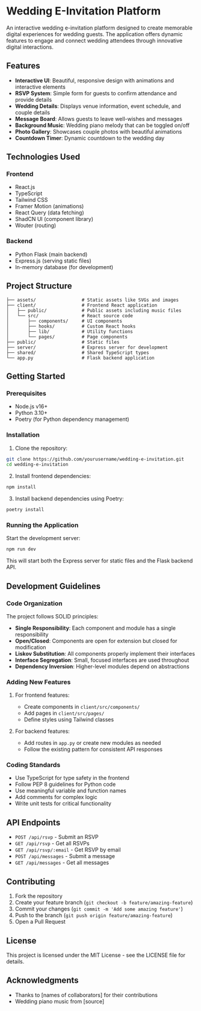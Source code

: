 # Wedding E-Invitation Platform

An interactive wedding e-invitation platform designed to create memorable digital experiences for wedding guests. The application offers dynamic features to engage and connect wedding attendees through innovative digital interactions.

## Features

- **Interactive UI**: Beautiful, responsive design with animations and interactive elements
- **RSVP System**: Simple form for guests to confirm attendance and provide details
- **Wedding Details**: Displays venue information, event schedule, and couple details
- **Message Board**: Allows guests to leave well-wishes and messages
- **Background Music**: Wedding piano melody that can be toggled on/off
- **Photo Gallery**: Showcases couple photos with beautiful animations
- **Countdown Timer**: Dynamic countdown to the wedding day

## Technologies Used

### Frontend
- React.js
- TypeScript
- Tailwind CSS
- Framer Motion (animations)
- React Query (data fetching)
- ShadCN UI (component library)
- Wouter (routing)

### Backend
- Python Flask (main backend)
- Express.js (serving static files)
- In-memory database (for development)

## Project Structure

```
├── assets/                 # Static assets like SVGs and images
├── client/                 # Frontend React application
│   ├── public/             # Public assets including music files
│   └── src/                # React source code
│       ├── components/     # UI components
│       ├── hooks/          # Custom React hooks
│       ├── lib/            # Utility functions
│       └── pages/          # Page components
├── public/                 # Static files
├── server/                 # Express server for development
├── shared/                 # Shared TypeScript types
└── app.py                  # Flask backend application
```

## Getting Started

### Prerequisites

- Node.js v16+
- Python 3.10+
- Poetry (for Python dependency management)

### Installation

1. Clone the repository:

```bash
git clone https://github.com/yourusername/wedding-e-invitation.git
cd wedding-e-invitation
```

2. Install frontend dependencies:

```bash
npm install
```

3. Install backend dependencies using Poetry:

```bash
poetry install
```

### Running the Application

Start the development server:

```bash
npm run dev
```

This will start both the Express server for static files and the Flask backend API.

## Development Guidelines

### Code Organization

The project follows SOLID principles:

- **Single Responsibility**: Each component and module has a single responsibility
- **Open/Closed**: Components are open for extension but closed for modification
- **Liskov Substitution**: All components properly implement their interfaces
- **Interface Segregation**: Small, focused interfaces are used throughout
- **Dependency Inversion**: Higher-level modules depend on abstractions

### Adding New Features

1. For frontend features:
   - Create components in `client/src/components/`
   - Add pages in `client/src/pages/`
   - Define styles using Tailwind classes

2. For backend features:
   - Add routes in `app.py` or create new modules as needed
   - Follow the existing pattern for consistent API responses

### Coding Standards

- Use TypeScript for type safety in the frontend
- Follow PEP 8 guidelines for Python code
- Use meaningful variable and function names
- Add comments for complex logic
- Write unit tests for critical functionality

## API Endpoints

- `POST /api/rsvp` - Submit an RSVP
- `GET /api/rsvp` - Get all RSVPs
- `GET /api/rsvp/:email` - Get RSVP by email
- `POST /api/messages` - Submit a message
- `GET /api/messages` - Get all messages

## Contributing

1. Fork the repository
2. Create your feature branch (`git checkout -b feature/amazing-feature`)
3. Commit your changes (`git commit -m 'Add some amazing feature'`)
4. Push to the branch (`git push origin feature/amazing-feature`)
5. Open a Pull Request

## License

This project is licensed under the MIT License - see the LICENSE file for details.

## Acknowledgments

- Thanks to [names of collaborators] for their contributions
- Wedding piano music from [source]